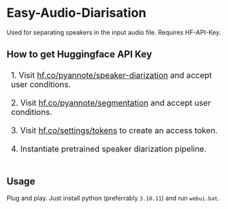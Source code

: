 # Easy-Audio-Diarisation
Used for separating speakers in the input audio file. Requires HF-API-Key.

## How to get Huggingface API Key
<!DOCTYPE html>
<html>
<style>.ps1 {font-size: 18px; padding-top: 7px; padding-left: 10px;}
</style>
<p class="ps1">
1. Visit <a href="https://hf.co/pyannote/speaker-diarization">hf.co/pyannote/speaker-diarization</a> and accept user conditions. <br/><br/>
2. Visit <a href="https://hf.co/pyannote/segmentation">hf.co/pyannote/segmentation</a> and accept user conditions.               <br/><br/>
3. Visit <a href="https://hf.co/settings/tokens">hf.co/settings/tokens</a> to create an access token.                            <br/><br/>
4. Instantiate pretrained speaker diarization pipeline.                                                                          <br/><br/>
</p>
</html>

## Usage
Plug and play. Just install python (preferrably `3.10.11`) and run `webui.bat`.

